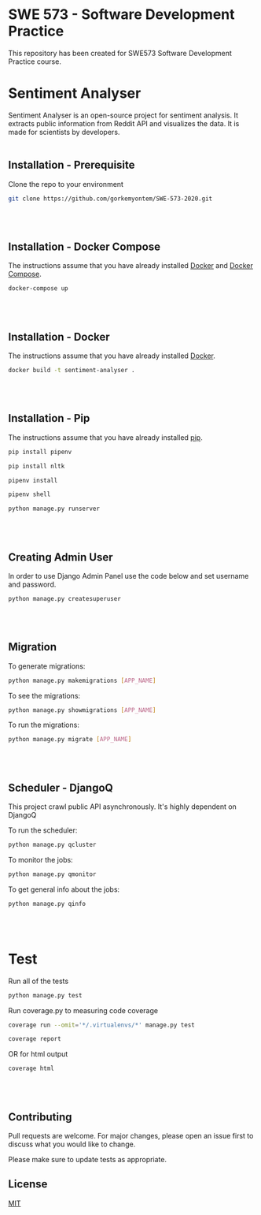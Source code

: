 # SWE 573 - Software Development Practice
This repository has been created for SWE573 Software Development Practice course.

# Sentiment Analyser 
Sentiment Analyser is an open-source project for sentiment analysis. It extracts public information from Reddit API and visualizes the data. It is made for scientists by developers.
<br><br>
  ## Installation - Prerequisite

Clone the repo to your environment 
```bash
git clone https://github.com/gorkemyontem/SWE-573-2020.git
```

<br><br>
## Installation - Docker Compose
The instructions assume that you have already installed [Docker](https://docs.docker.com/installation/) and [Docker Compose](https://docs.docker.com/compose/install/). 

```bash
docker-compose up
```

<br><br>
## Installation - Docker

The instructions assume that you have already installed [Docker](https://docs.docker.com/installation/).

```bash
docker build -t sentiment-analyser .
```

<br><br>
## Installation - Pip
The instructions assume that you have already installed [pip](https://pip.pypa.io/en/stable/).


```bash
pip install pipenv
```

```bash
pip install nltk
```

```bash
pipenv install  
```

```bash
pipenv shell 
```

```bash
python manage.py runserver
```
<br><br>
## Creating Admin User
In order to use Django Admin Panel use the code below and set username and password.
```bash
python manage.py createsuperuser
```
<br><br>
## Migration

To generate migrations:
```bash
python manage.py makemigrations [APP_NAME]
```

To see the migrations:
```bash
python manage.py showmigrations [APP_NAME]
```
To run the migrations:

```bash
python manage.py migrate [APP_NAME]
```

<br><br>
## Scheduler - DjangoQ
This project crawl public API asynchronously. It's highly dependent on DjangoQ

To run the scheduler: 
```bash
python manage.py qcluster
```

To monitor the jobs: 
```bash
python manage.py qmonitor
```

To get general info about the jobs: 
```bash
python manage.py qinfo
```

<br><br>
# Test

Run all of the tests
```bash
python manage.py test
```

Run coverage.py to measuring code coverage
```bash
coverage run --omit='*/.virtualenvs/*' manage.py test
```

```bash
coverage report
```
OR for html output
```bash
coverage html
```
<br><br>
## Contributing
Pull requests are welcome. For major changes, please open an issue first to discuss what you would like to change.

Please make sure to update tests as appropriate.

## License
[MIT](https://choosealicense.com/licenses/mit/)
